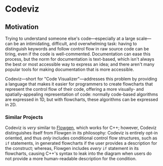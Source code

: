 # Codeviz

## Motivation

Trying to understand someone else's code&mdash;especially
at a large scale&mdash;can be an intimidating, difficult,
and overwhelming task: having to distinguish keywords
and follow control flow in raw source code can be tiring,
even if the code is well-commented. Documentation can ease this process,
but the norm for documentation is text-based,
which isn't always the best or most accessible way to express an idea;
and there aren't many popular tools for making documentation that is more accessible.

Codeviz&mdash;short for "Code Visualizer"&mdash;addresses this problem
by providing a language that makes it easier for programmers
to create flowcharts that represent the control flow of their code,
offering a more visually- and spatially-appealing representation of code:
normally code-based algorithms are expressed in 1D, but with flowcharts,
these algorithms can be expressed in 2D.

### Similar Projects

Codeviz is _very_ similar to [Flowgen], which works for C++;
however, Codeviz distinguishes itself from Flowgen in its philosophy:
Codeviz is entirely opt-in oriented, and thus _only_ includes
conditional control flow structures, such as `if` statements,
in generated flowcharts if the user provides a description for the construct;
whereas, Flowgen includes _every_ `if` statement in its flowcharts,
causing C++'s syntax to leak into the diagram
when users do not provide a more human-readable description for the condition.

[Flowgen]: http://jlopezvi.github.io/Flowgen/index.html

